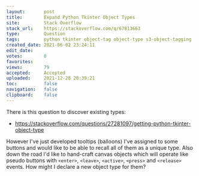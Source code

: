 ```yaml
---
layout:       post
title:        Expand Python Tkinter Object Types
site:         Stack Overflow
stack_url:    https://stackoverflow.com/q/67813663
type:         Question
tags:         python tkinter object-tag object-type s3-object-tagging
created_date: 2021-06-02 23:24:11
edit_date:    
votes:        0
favorites:    
views:        79
accepted:     Accepted
uploaded:     2021-12-28 20:39:21
toc:          false
navigation:   false
clipboard:    false
---
```


There is this question to discover existing types:

- https://stackoverflow.com/questions/27281097/getting-python-tkinter-object-type

However I've just developed tooltips (balloons) I've assigned to some buttons and would like to be able to recall all of them as a unique type. Also down the road I'd like to hand-craft canvas objects which will operate like pseudo buttons with `<enter>`, `<leave>`, `<active>`, `<press>` and `<release>` events. How might I declare a new object type for them?
